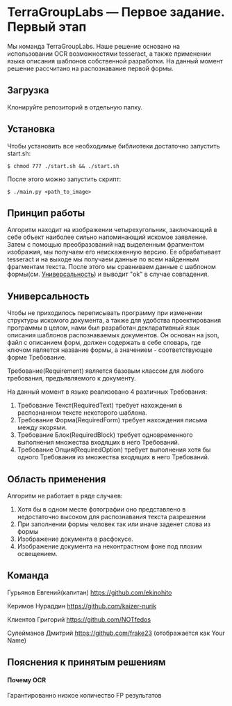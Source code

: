 # TerraGroupLabs — Первое задание. Первый этап

Мы команда TerraGroupLabs. Наше решение основано на использовании OCR возможностями tesseract, а также применении языка описания шаблонов собственной разработки. На данный момент решение рассчитано на распознавание первой формы.

## Загрузка

Клонируйте репозиторий в отдельную папку.

## Установка

Чтобы установить все необходимые библиотеки достаточно запустить start.sh:

`$ chmod 777 ./start.sh && ./start.sh`

После этого можно запустить скрипт:

`$ ./main.py <path_to_image>`

## Принцип работы

Алгоритм находит на изображении четырехугольник, заключающий в себе объект наиболее сильно напоминающий искомое заявление. Затем с помощью преобразований над выделенным фрагментом изображия, мы получаем его неискаженную версию. Ее обрабатывает tesseract и на выходе мы получаем данные по всем найденным фрагментам текста. После этого мы сравниваем данные с шаблоном формы(см. <a href='#универсальность'>Универсальность</a>) и выводит "ok" в случае совпадения.

## Универсальность

Чтобы не приходилось переписывать программу при изменении структуры искомого документа, а также для удобства проектирования программы в целом, нами был разработан декларативный язык описания шаблонов распознаваемых документов. Он основан на json, файл с описанием форм, должен содержать в себе словарь, где ключом является название формы, а значением - соответствующее форме Требование. 

Требование(Requirement) является базовым классом для любого требования, предъявляемого к документу. 

На данный момент в языке реализовано 4 различных Требования:
<ol>
  <li>Требование Текст(RequiredText) требует нахождения в распознанном тексте некоторого шаблона.</li>
  <li>Требование Форма(RequiredForm) требует нахождения письма между якорями.</li>
  <li>Требование Блок(RequiredBlock) требует одновременного выполнения множества входящих в него Требований.</li>
  <li>Требование Опция(RequiredOption) требует выполнения хотя бы одного Требования из множества входящих в него Требований.</li>
</ol>



## Область применения

Алгоритм не работает в ряде случаев:
<ol>
  <li>Хотя бы в одном месте фотографии оно представлено в недостаточно высоком для распознавания текста разрешении</li>
  <li>При заполнении формы человек так или иначе заденет слова из формы</li>
  <li>Изображение документа в расфокусе.</li>
  <li>Изображение документа на неконтрастном фоне под плохим освещением.</li>
</ol>
    
## Команда

Гурьянов Евгений(капитан) https://github.com/ekinohito

Керимов Нураддин https://github.com/kaizer-nurik

Клиентов Григорий https://github.com/NOTfedos

Сулейманов Дмитрий https://github.com/frake23 (отображается как Your Name)

## Пояснения к принятым решениям

#### Почему OCR

Гарантированно низкое количество FP результатов

